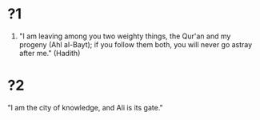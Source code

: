 # ?1

1. "I am leaving among you two weighty things, the Qur'an and my progeny (Ahl al-Bayt); if you follow them both, you will never go astray after me." (Hadith)
# ?2
"I am the city of knowledge, and Ali is its gate."